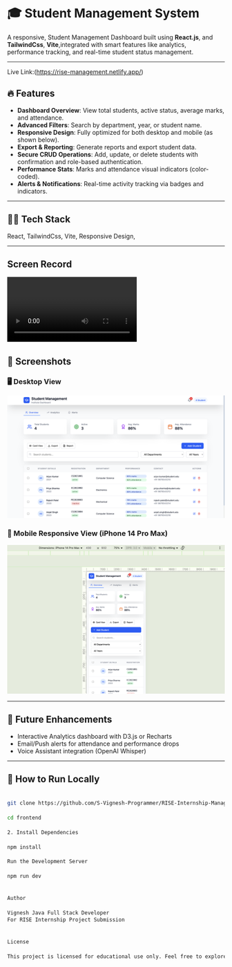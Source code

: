 # 🎓 Student Management System

A responsive, Student Management Dashboard built using  **React.js**, and **TailwindCss**, **Vite**,integrated with smart features like analytics, performance tracking, and real-time student status management.


---

Live Link:(https://rise-management.netlify.app/)

## 🔥 Features

-  **Dashboard Overview**: View total students, active status, average marks, and attendance.
-  **Advanced Filters**: Search by department, year, or student name.
-  **Responsive Design**: Fully optimized for both desktop and mobile (as shown below).
-  **Export & Reporting**: Generate reports and export student data.
-  **Secure CRUD Operations**: Add, update, or delete students with confirmation and role-based authentication.
-  **Performance Stats**: Marks and attendance visual indicators (color-coded).
-  **Alerts & Notifications**: Real-time activity tracking via badges and indicators.

---

## 🧑‍💻 Tech Stack
  React,
  TailwindCss,
  Vite,
  Responsive Design,

---

## Screen Record
![ScreenRecord](./src/screen-record/intern-record.mp4)

## 📱 Screenshots

### 🖥️ Desktop View
![Desktop View](./src/screen-shots/desktop-view.png)

### 📱 Mobile Responsive View (iPhone 14 Pro Max)
![Mobile View](./src/screen-shots/mobile-view.png)

---

## 🚀 Future Enhancements

-  Interactive Analytics dashboard with D3.js or Recharts
-  Email/Push alerts for attendance and performance drops
-  Voice Assistant integration (OpenAI Whisper)

---

## 🧾 How to Run Locally

```bash

git clone https://github.com/S-Vignesh-Programmer/RISE-Internship-Management

cd frontend

2. Install Dependencies

npm install

Run the Development Server

npm run dev


Author

Vignesh Java Full Stack Developer
For RISE Internship Project Submission


License

This project is licensed for educational use only. Feel free to explore and improve it for your learning!
